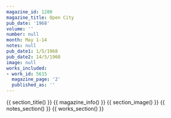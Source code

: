 ```yaml
---
magazine_id: 1280
magazine_title: Open City
pub_date: '1968'
volume: ''
number: null
month: May 1-14
notes: null
pub_date1: 1/5/1968
pub_date2: 14/5/1968
image: null
works_included:
- work_id: 5615
  magazine_page: '2'
  published_as: ''
---
```


{{ section_title() }}
{{ magazine_info() }}
{{ section_image() }}
{{ notes_section() }}
{{ works_section() }}
